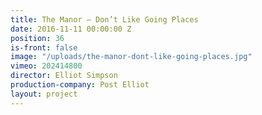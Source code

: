 ```yaml
---
title: The Manor — Don’t Like Going Places
date: 2016-11-11 00:00:00 Z
position: 36
is-front: false
image: "/uploads/the-manor-dont-like-going-places.jpg"
vimeo: 202414800
director: Elliot Simpson
production-company: Post Elliot
layout: project
---
```


